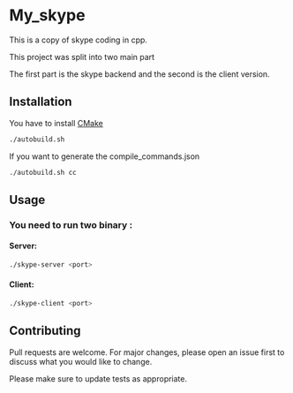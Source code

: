 # My_skype

This is a copy of skype coding in cpp.


This project was split into two main part

The first part is the skype backend and the second is the client version.
## Installation

You have to install [CMake](https://cmake.org/install/)

```bash
./autobuild.sh
```

If you want to generate the compile_commands.json 

```bash
./autobuild.sh cc
```

## Usage
### You need to run two binary :
#### Server:
```bash
./skype-server <port>
```
#### Client:
```bash
./skype-client <port>
```



## Contributing
Pull requests are welcome. For major changes, please open an issue first to discuss what you would like to change.

Please make sure to update tests as appropriate.
